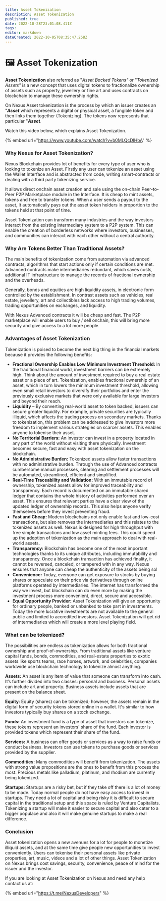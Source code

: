 ```yaml
---
title: Asset Tokenization
description: Asset Tokenization 
published: true
date: 2022-10-28T23:01:08.411Z
tags: 
editor: markdown
dateCreated: 2022-10-05T08:35:47.258Z
---
```


# 🖼 Asset Tokenization

**Asset Tokenization** also referred as  "_Asset Backed Tokens"_ or "_Tokenized Assets"_ is a new concept that uses digital tokens to fractionalize ownership of assets such as property, jewellery or fine art and uses contracts on blockchain to manage these ownership rights.&#x20;

On Nexus Asset tokenization is the process by which an issuer creates an "_**Asset**_ which represents a digital or physical asset, a fungible token and then links them together (Tokenizing). The tokens now represents that particular "_**Asset**_. &#x20;

Watch this video below, which explains Asset Tokenization.

{% embed url="https://www.youtube.com/watch?v=b0MLQcDlHbA" %}

### Why Nexus for Asset Tokenization?

Nexus Blockchain provides lot of benefits for every type of user who is looking to tokenize an Asset. Firstly any user can tokenize an asset using the Wallet Interface and is abstracted from code, writing smart-contracts or dealing with a third party tokenizing service.&#x20;

It allows direct onchain asset creation and sale using the on-chain Peer-to-Peer P2P Marketplace module in the Interface. It is cheap to mint assets, tokens and free to transfer tokens. When a user sends a payout to the asset, It automatically pays out the asset token holders in proportion to the tokens held at that point of time.&#x20;

Asset Tokenization can transform many industries and the way investors interact from the existing intermediary system to a P2P system. This can enable the creation of borderless networks where investors, businesses, and communities can interact with each other without a central authority.

### **Why Are Tokens Better Than Traditional Assets?** <a href="#why-are-tokens-better-than-traditional-assets" id="why-are-tokens-better-than-traditional-assets"></a>

The main benefits of tokenization come from automation via advanced contracts, algorithms that start actions only if certain conditions are met. Advanced contracts make intermediaries redundant, which saves costs, additional IT infrastructure to manage the records of fractional ownership and the overheads.

Generally, bonds and equities are high liquidity assets, in electronic form controlled by the establishment. In contrast assets such as vehicles, real estate, jewellery, art and collectibles lack access to high trading volumes, trading opportunities on exchanges, and liquidity.

With Nexus Advanced contracts it will be cheap and fast. The P2P marketplace will enable users to buy / sell onchain, this will bring more security and give access to a lot more people.

### Advantages of Asset Tokenization

Tokenization is poised to become the next big thing in the financial markets because it provides the following benefits:

* **Fractional Ownership** **Enables Low Minimum Investment Threshold:** In the traditional financial world, investment barriers can be extremely high. Think about the amount of investment required to buy a real estate asset or a piece of art. Tokenization, enables fractional ownership of an asset, which in turn lowers the minimum investment threshold, allowing even small retail investors to diversify their portfolios and enter the previously exclusive markets that were only available for large investors and beyond their reach.
* **Liquidity** – By converting real-world asset to token backed, issuers can secure greater liquidity. For example, private securities are typically illiquid, which affects the trading process on secondary markets. Thanks to tokenization, this problem can be addressed to give investors more freedom to implement various strategies on scarcer assets. This enables anyone to tokenise their asset.
* **No Territorial Barriers:** An investor can invest in a property located in any part of the world without visiting there physically. Investment becomes secure, fast and easy with asset tokenization on the blockchain.
* **No Administrative Burden:** Tokenized assets allow faster transactions with no administrative burden. Through the use of Advanced contracts cumbersome manual processes, clearing and settlement processes will be automated, streamlined, efficient and simplified.
* **Real-Time Traceability and  Validation:** With an immutable record of ownership, tokenized assets allow for improved traceability and transparency. Each record is documented on an immutable shared ledger that contains the whole history of activities performed over an asset. This ensures that relevant parties have a clear view of the updated ledger of ownership records. This also helps anyone verify themselves before they invest preventing fraud.‍
* **Fast and Cheap:**  Modern blockchains not only enable fast and low-cost transactions, but also removes the intermediaries and this relates to the tokenized assets as well. Nexus is designed for high throughput with free simple transactions and low asset minting fees. This could speed up the adoption of tokenization as the main approach to deal with real-world assets.
* **Transparency:** Blockchain has become one of the most important technologies thanks to its unique attributes, including immutability and transparency. Once a blockchain transaction has achieved finality, it cannot be reversed, canceled, or tampered with in any way. Nexus ensures that anyone can cheap the authenticity of the assets being sol
* **Convenience:** Today, everyone can get exposure to stocks by buying shares or speculate on their price via derivatives through online platforms operated by intermediaries. The internet has transformed the way we invest, but blockchain can do even more by making the investment process more convenient, direct, secure and accessible.
* **Equal Opportunity Provider:** Asset Tokenization will give an opportunity for ordinary people, banked or unbanked to take part in investments. Today the more lucrative investments are not available to the general public and limited to accredited investors. Asset Tokenization will get rid of intermediaries which will create a more level playing field.

### **What can be tokenized?**

The possibilities are endless as tokenization allows for both fractional ownership and proof-of-ownership. From traditional assets like venture capital funds, bonds, commodities, and real-estate properties to exotic assets like sports teams, race horses, artwork, and celebrities, companies worldwide use blockchain technology to tokenize almost anything.&#x20;

**Assets:** An asset is any item of value that someone can transform into cash. It’s further divided into two classes: personal and business. Personal assets can include art and property. Business assets include assets that are present on the balance sheet.

**Equity**: Equity (shares) can be tokenized; however, the assets remain in the digital form of security tokens stored online in a wallet. It's similar to how investors typically buy shares on a stock exchange.

**Funds:** An investment fund is a type of asset that investors can tokenize, these tokens represent an investors' share of the fund. Each investor is provided tokens which represent their share of the fund.

**Services:** A business can offer goods or services as a way to raise funds or conduct business. Investors can use tokens to purchase goods or services provided by the supplier.

**Commodities:** Many commodities will benefit from tokenization. The assets with strong value propositions are the ones to benefit from this process the most. Precious metals like palladium, platinum, and rhodium are currently being tokenized.

**Startups:** Startups are a risky bet, but if they take off there is a lot of money to be made. Today  normal people do not have easy access to invest in startups. They need a lot of capital and being risky it is difficult to secure capital in the traditional setup and this space is ruled by Venture Capitalists. Tokenizing a startup will make it easier to secure capital and also cater to a bigger populace and also it will make genuine startups to make a real difference.

### Conclusion

Asset tokenization opens a new avenues for a lot for people to monetize illiquid assets, and at the same time give people new opportunities to invest conveniently. Users can tokenise their personal assets like private properties, art, music, videos and a lot of other things. Asset Tokenization on Nexus brings cost savings, security, convenience, peace of mind for the issuer and the investor.&#x20;

If you are looking at Asset Tokenization on Nexus and need any help contact us at:

{% embed url="https://t.me/NexusDevelopers" %}

